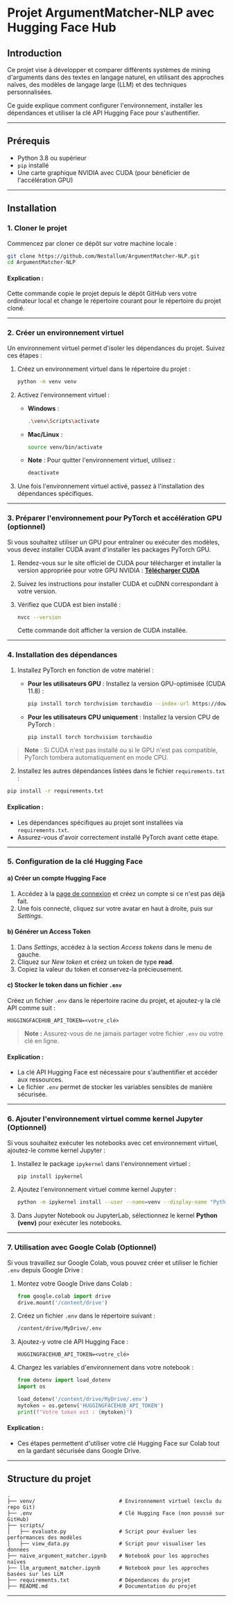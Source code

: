 # Projet ArgumentMatcher-NLP avec Hugging Face Hub

## Introduction
Ce projet vise à développer et comparer différents systèmes de mining d'arguments dans des textes en langage naturel, en utilisant des approches naïves, des modèles de langage large (LLM) et des techniques personnalisées.

Ce guide explique comment configurer l'environnement, installer les dépendances et utiliser la clé API Hugging Face pour s'authentifier.

---

## Prérequis
- Python 3.8 ou supérieur
- `pip` installé
- Une carte graphique NVIDIA avec CUDA (pour bénéficier de l'accélération GPU)

---

## Installation

### 1. Cloner le projet
Commencez par cloner ce dépôt sur votre machine locale :
```bash
git clone https://github.com/Nestallum/ArgumentMatcher-NLP.git
cd ArgumentMatcher-NLP
```

#### **Explication** :
Cette commande copie le projet depuis le dépôt GitHub vers votre ordinateur local et change le répertoire courant pour le répertoire du projet cloné.

---

### 2. Créer un environnement virtuel
Un environnement virtuel permet d'isoler les dépendances du projet. Suivez ces étapes :

1. Créez un environnement virtuel dans le répertoire du projet :
   ```bash
   python -m venv venv
   ```

2. Activez l'environnement virtuel :
   - **Windows** :
     ```bash
     .\venv\Scripts\activate
     ```
   - **Mac/Linux** :
     ```bash
     source venv/bin/activate
     ```
     
   - **Note** : Pour quitter l'environnement virtuel, utilisez :
      ```bash
      deactivate
      ```

3. Une fois l'environnement virtuel activé, passez à l'installation des dépendances spécifiques.

---

### 3. Préparer l'environnement pour PyTorch et accélération GPU (optionnel)

Si vous souhaitez utiliser un GPU pour entraîner ou exécuter des modèles, vous devez installer CUDA avant d'installer les packages PyTorch GPU.

1. Rendez-vous sur le site officiel de CUDA pour télécharger et installer la version appropriée pour votre GPU NVIDIA :
   [**Télécharger CUDA**](https://developer.nvidia.com/cuda-downloads)

2. Suivez les instructions pour installer CUDA et cuDNN correspondant à votre version.

3. Vérifiez que CUDA est bien installé :
   ```bash
   nvcc --version
   ```
   Cette commande doit afficher la version de CUDA installée.

---

### 4. Installation des dépendances
1. Installez PyTorch en fonction de votre matériel :
   - **Pour les utilisateurs GPU** :
     Installez la version GPU-optimisée (CUDA 11.8) :
     ```bash
     pip install torch torchvision torchaudio --index-url https://download.pytorch.org/whl/cu118
     ```

   - **Pour les utilisateurs CPU uniquement** :
     Installez la version CPU de PyTorch :
     ```bash
     pip install torch torchvision torchaudio
     ```

> **Note** : Si CUDA n'est pas installé ou si le GPU n'est pas compatible, PyTorch tombera automatiquement en mode CPU.

2. Installez les autres dépendances listées dans le fichier `requirements.txt` :
```bash
pip install -r requirements.txt
```

#### **Explication** :
- Les dépendances spécifiques au projet sont installées via `requirements.txt`.
- Assurez-vous d'avoir correctement installé PyTorch avant cette étape.

---

### 5. Configuration de la clé Hugging Face

#### a) Créer un compte Hugging Face
1. Accédez à la [page de connexion](https://huggingface.co/login) et créez un compte si ce n'est pas déjà fait.
2. Une fois connecté, cliquez sur votre avatar en haut à droite, puis sur *Settings*.

#### b) Générer un **Access Token**
1. Dans *Settings*, accédez à la section *Access tokens* dans le menu de gauche.
2. Cliquez sur *New token* et créez un token de type **read**.
3. Copiez la valeur du token et conservez-la précieusement.

#### c) Stocker le token dans un fichier `.env`
Créez un fichier `.env` dans le répertoire racine du projet, et ajoutez-y la clé API comme suit :
```env
HUGGINGFACEHUB_API_TOKEN=<votre_clé>
```

> **Note :** Assurez-vous de ne jamais partager votre fichier `.env` ou votre clé en ligne.

#### **Explication** :
- La clé API Hugging Face est nécessaire pour s'authentifier et accéder aux ressources.
- Le fichier `.env` permet de stocker les variables sensibles de manière sécurisée.

---

### 6. Ajouter l'environnement virtuel comme kernel Jupyter (Optionnel)
Si vous souhaitez exécuter les notebooks avec cet environnement virtuel, ajoutez-le comme kernel Jupyter :

1. Installez le package `ipykernel` dans l'environnement virtuel :
   ```bash
   pip install ipykernel
   ```

2. Ajoutez l'environnement virtuel comme kernel Jupyter :
   ```bash
   python -m ipykernel install --user --name=venv --display-name "Python (venv)"
   ```

3. Dans Jupyter Notebook ou JupyterLab, sélectionnez le kernel **Python (venv)** pour exécuter les notebooks.

---

### 7. Utilisation avec Google Colab (Optionnel)
Si vous travaillez sur Google Colab, vous pouvez créer et utiliser le fichier `.env` depuis Google Drive :

1. Montez votre Google Drive dans Colab :
   ```python
   from google.colab import drive
   drive.mount('/content/drive')
   ```

2. Créez un fichier `.env` dans le répertoire suivant :
   ```bash
   /content/drive/MyDrive/.env
   ```

3. Ajoutez-y votre clé API Hugging Face :
   ```env
   HUGGINGFACEHUB_API_TOKEN=<votre_clé>
   ```

4. Chargez les variables d'environnement dans votre notebook :
   ```python
   from dotenv import load_dotenv
   import os

   load_dotenv('/content/drive/MyDrive/.env')
   mytoken = os.getenv('HUGGINGFACEHUB_API_TOKEN')
   print(f"Votre token est : {mytoken}")
   ```

#### **Explication** :
- Ces étapes permettent d'utiliser votre clé Hugging Face sur Colab tout en la gardant sécurisée dans Google Drive.

---

## Structure du projet
```
.
├── venv/                           # Environnement virtuel (exclu du repo Git)
├── .env                            # Clé Hugging Face (non poussé sur GitHub)
├── scripts/
│   ├── evaluate.py                 # Script pour évaluer les performances des modèles
│   ├── view_data.py                # Script pour visualiser les données
├── naive_argument_matcher.ipynb    # Notebook pour les approches naïves
├── llm_argument_matcher.ipynb      # Notebook pour les approches basées sur les LLM
├── requirements.txt                # Dépendances du projet
├── README.md                       # Documentation du projet
```
---
